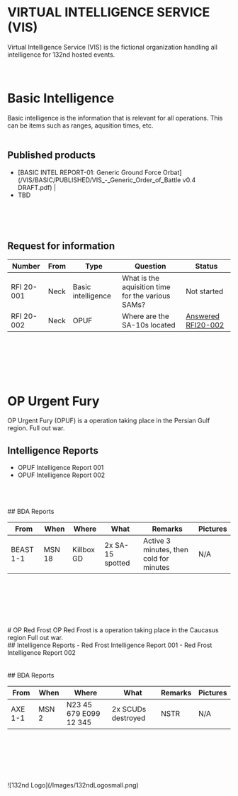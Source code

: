 # VIRTUAL INTELLIGENCE SERVICE (VIS)
Virtual Intelligence Service (VIS) is the fictional organization handling all intelligence for 132nd hosted events.
<br>
<br>
<br>
# Basic Intelligence 
Basic intelligence is the information that is relevant for all operations. This can be items such as ranges, aqusition times, etc. 
<br>
<br>
## Published products
- [BASIC INTEL REPORT-01: Generic Ground Force Orbat](/VIS/BASIC/PUBLISHED/VIS_-_Generic_Order_of_Battle v0.4 DRAFT.pdf) |
- TBD

<br>
<br>
<br>

## Request for information

|Number | From | Type | Question | Status |
|---- | -------- | ---- | ------- | ------ |
|RFI 20-001 | Neck | Basic intelligence | What is the aquisition time for the various SAMs? | Not started |
|RFI 20-002 | Neck | OPUF | Where are the SA-10s located |[Answered RFI20-002](/VIS/OPUF/RFI/RFI20-002.html) |

<br>
<br>
<br>
<br>
<br>

# OP Urgent Fury
OP Urgent Fury  (OPUF) is a operation taking place in the Persian Gulf region. Full out war.
<br>
## Intelligence Reports
- OPUF Intelligence Report 001
- OPUF Intelligence Report 002 
<br>
<br>
<br>
## BDA Reports

|From      | When     | Where      | What             | Remarks| Pictures |
|----      | -------- | ----       | -------          | ------                                   | ---- |
|BEAST 1-1 | MSN 18   | Killbox GD | 2x SA-15 spotted | Active 3 minutes, then cold for  minutes | N/A |

<br>
<br>
<br>
<br>
<br>
<br>
# OP Red Frost
OP Red Frost is a operation taking place in the Caucasus region Full out war.
<br>
## Intelligence Reports
- Red Frost Intelligence Report 001
- Red Frost Intelligence Report 002 
<br>
<br>
<br>
## BDA Reports

|From      | When     | Where      | What             | Remarks| Pictures |
|----      | -------- | ----       | -------          | ------                                   | ---- |
|AXE 1-1 | MSN 2   | N23 45 679 E099 12 345 | 2x SCUDs destroyed | NSTR| N/A |

<br>
<br>
<br>
<br>
<br>
<br>
![132nd Logo](/Images/132ndLogosmall.png)